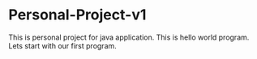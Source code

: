 # Personal-Project-v1
This is personal project for java application.
This is hello world program.
<br>
Lets start with our first program.
<br>

